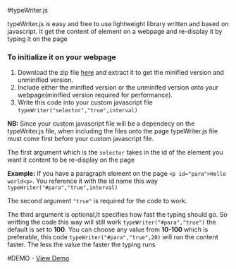 #typeWriter.js

<p>typeWriter.js is easy and free to use lightweight library written and based on javascript. It get the content of element on a webpage and re-display it by typing it on the page</p>

<h3>To initialize it on your webpage</h3>

<ol>
  <li>Download the zip file <a href="https://github.com/ckm100/typeWriter.js/archive/master.zip">here</a> and extract it to get the minified version and unminified version.</li>
  <li>Include either the minified version or the unminifed version onto your webpage(minified version required for performance).</li>
  <li>Write this code into your custom javascript file <code>typeWriter("selector","true",interval)</code>
</li>
</ol>
 
 <p><strong>NB:</strong> Since your custom javascript file will be a dependecy on the typeWriter.js file, when including the files onto the page typeWriter.js file must come first before your custom javascript file.</p>

The first argument which is the <code>selector</code> takes in the id of the element you want it content to be re-display on the page

<p><strong>Example:</strong> If you have a paragraph element on the page <code>&lt;p id="para"&gt;Hello world&lt;p&gt;</code>. You reference it with the id name this way <code>typeWriter("#para","true",interval)</code>

<p>The second argument <code>"true"</code> is required for the code to work.</p> 

<p>The third argument is optional,It specifies how fast the typing should go. So writting the code this way will still work <code>typeWriter("#para","true")</code> the default is set to <strong>100</strong>. You can choose any value from <strong>10-100</strong> which is preferable, this code <code>typeWriter("#para","true",20)</code> will run the content faster. The less the value the faster the typing runs</p>

#DEMO - <a href="http://codepen.io/ckm100/full/Mwvxmd/" target="_blank">View Demo</a>


